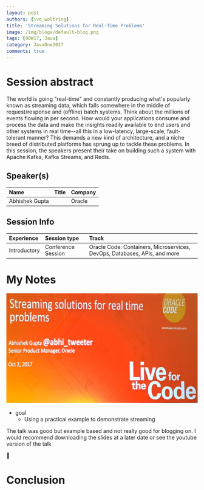 ```yaml
---
layout: post
authors: [ivo_woltring]
title: 'Streaming Solutions for Real-Time Problems'
image: /img/blogs/default-blog.png
tags: [OOW17, Java]
category: JavaOne2017
comments: true
---
```



# Session abstract

The world is going "real-time" and constantly producing what's popularly known as streaming data, which falls somewhere in the middle of request/response and (offline) batch systems. Think about the millions of events flowing in per second. How would your applications consume and process the data and make the insights readily available to end users and other systems in real time--all this in a low-latency, large-scale, fault-tolerant manner? This demands a new kind of architecture, and a niche breed of distributed platforms has sprung up to tackle these problems. In this session, the speakers present their take on building such a system with Apache Kafka, Kafka Streams, and Redis.
<!--more-->
## Speaker(s)

|Name|Title|Company|
|:---|:---|:---|
|Abhishek Gupta| |Oracle|


## Session Info

| Experience | Session type | Track  |
|:-----------|:-------------|:-------|
| Introductory | Conference Session | Oracle Code: Containers, Microservices, DevOps, Databases, APIs, and more |

# My Notes

![streaming-solutions-for-real-time-problems](/img/blogs/2017/streaming-solutions-for-real-time-problems/CON6059__streaming-solutions-for-real-time-problems.jpg)

* goal
	* Using a practical example to demonstrate streaming

The talk was good but example based and not really good for blogging on. 
I would recommend downloading the slides at a later date or see the youtube version of the talk

🤜



# Conclusion
        
